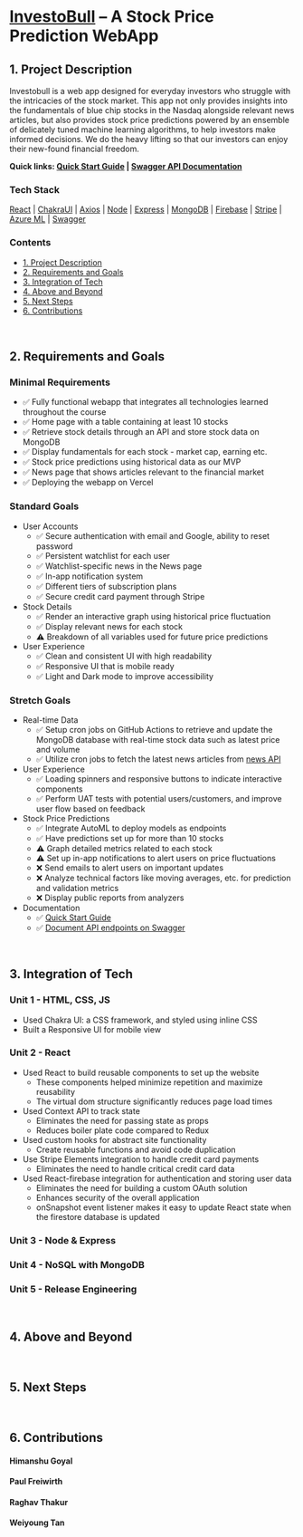# [InvestoBull][investobull] – A Stock Price Prediction WebApp

## 1. Project Description

Investobull is a web app designed for everyday investors who struggle with the intricacies of the stock market. This app not only provides insights into the fundamentals of blue chip stocks in the Nasdaq alongside relevant news articles, but also provides stock price predictions powered by an ensemble of delicately tuned machine learning algorithms, to help investors make informed decisions. We do the heavy lifting so that our investors can enjoy their new-found financial freedom.

**Quick links: [Quick Start Guide][guide] | [Swagger API Documentation][swagger]**

### Tech Stack

[React](https://reactjs.org/) | [ChakraUI](https://chakra-ui.com/) | [Axios](https://axios-http.com/) | [Node](https://nodejs.org/) | [Express](https://expressjs.com/) | [MongoDB](https://www.mongodb.com/) | [Firebase](https://firebase.google.com/) | [Stripe](https://stripe.com/) | [Azure ML](https://azure.microsoft.com/en-ca/services/machine-learning/) | [Swagger](https://swagger.io/)

### Contents
-   [1. Project Description](#1-project-description)
-   [2. Requirements and Goals](#2-requirements-and-goals)
-   [3. Integration of Tech](#3-integration-of-tech)
-   [4. Above and Beyond](#4-above-and-beyond)
-   [5. Next Steps](#5-next-steps)
-   [6. Contributions](#6-contributions)

<br/>

## 2. Requirements and Goals

### Minimal Requirements
-   ✅ Fully functional webapp that integrates all technologies learned throughout the course
-   ✅ Home page with a table containing at least 10 stocks
-   ✅ Retrieve stock details through an API and store stock data on MongoDB
-   ✅ Display fundamentals for each stock - market cap, earning etc.
-   ✅ Stock price predictions using historical data as our MVP
-   ✅ News page that shows articles relevant to the financial market
-   ✅ Deploying the webapp on Vercel

### Standard Goals
-   User Accounts
    -   ✅ Secure authentication with email and Google, ability to reset password
    -   ✅ Persistent watchlist for each user
    -   ✅ Watchlist-specific news in the News page
    -   ✅ In-app notification system
    -   ✅ Different tiers of subscription plans
    -   ✅ Secure credit card payment through Stripe
-   Stock Details
    -   ✅ Render an interactive graph using historical price fluctuation
    -   ✅ Display relevant news for each stock
    -   ⚠️ Breakdown of all variables used for future price predictions
-   User Experience
    -   ✅ Clean and consistent UI with high readability
    -   ✅ Responsive UI that is mobile ready
    -   ✅ Light and Dark mode to improve accessibility

### Stretch Goals
-   Real-time Data
    -   ✅ Setup cron jobs on GitHub Actions to retrieve and update the MongoDB database with real-time stock data such as latest price and volume
    -   ✅ Utilize cron jobs to fetch the latest news articles from [news API](https://newsapi.org/)
-   User Experience
    -   ✅ Loading spinners and responsive buttons to indicate interactive components
    -   ✅ Perform UAT tests with potential users/customers, and improve user flow based on feedback
-   Stock Price Predictions
    -   ✅ Integrate AutoML to deploy models as endpoints
    -   ✅ Have predictions set up for more than 10 stocks
    -   ⚠️ Graph detailed metrics related to each stock
    -   ⚠️ Set up in-app notifications to alert users on price fluctuations
    -   ❌ Send emails to alert users on important updates
    -   ❌ Analyze technical factors like moving averages, etc. for prediction and validation metrics
    -   ❌ Display public reports from analyzers
-   Documentation
    -   ✅ [Quick Start Guide][guide]
    -   ✅ [Document API endpoints on Swagger][swagger]
    
<br/>

## 3. Integration of Tech

### Unit 1 - HTML, CSS, JS
-   Used Chakra UI: a CSS framework, and styled using inline CSS
-   Built a Responsive UI for mobile view

### Unit 2 - React
-   Used React to build reusable components to set up the website
    -   These components helped minimize repetition and maximize reusability
    -   The virtual dom structure significantly reduces page load times
-   Used Context API to track state
    -   Eliminates the need for passing state as props
    -   Reduces boiler plate code compared to Redux
-   Used custom hooks for abstract site functionality
    -   Create reusable functions and avoid code duplication
-   Use Stripe Elements integration to handle credit card payments
    -   Eliminates the need to handle critical credit card data
-   Used React-firebase integration for authentication and storing user data
    -   Eliminates the need for building a custom OAuth solution
    -   Enhances security of the overall application
    -   onSnapshot event listener makes it easy to update React state when the firestore database is updated

### Unit 3 - Node & Express

### Unit 4 - NoSQL with MongoDB

### Unit 5 - Release Engineering

<br/>

## 4. Above and Beyond

<br/>

## 5. Next Steps

<br/>

## 6. Contributions

#### Himanshu Goyal

#### Paul Freiwirth

#### Raghav Thakur

#### Weiyoung Tan

<br/>

[investobull]: https://investobull.vercel.app/
[guide]: https://docs.google.com/document/d/1lpJtf07Uv22bCiGY2IghgsdkWpxphbpEnlNmjR_iexU/edit?usp=sharing
[swagger]: https://app.swaggerhub.com/apis-docs/InvestobullInvestors/InvestobullInvestors/1.0.0

